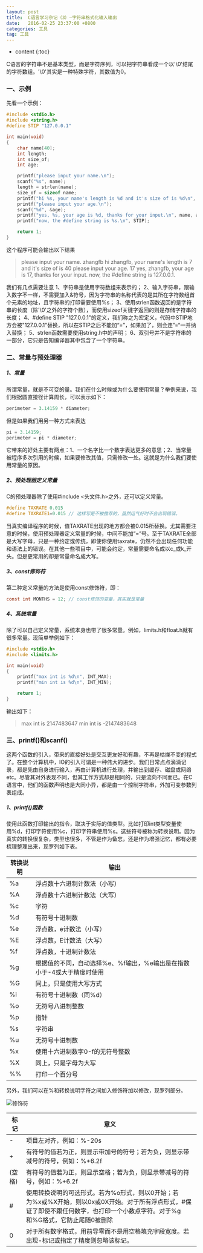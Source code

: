 ```yaml
---
layout: post
title:  C语言学习杂记（3）—字符串格式化输入输出
date:   2016-02-25 23:37:00 +0800
categories: 工具
tag: 工具
---
```


* content
{:toc}

C语言的字符串不是基本类型，而是字符序列，可以把字符串看成一个以'\0'结尾的字符数组。'\0'其实是一种特殊字符，其数值为0。

### 一、示例

先看一个示例：
```c
#include <stdio.h>
#include <string.h>
#define STIP "127.0.0.1"

int main(void)
{
    char name[40];
    int length;
    int size_of;
    int age;

    printf("please input your name.\n");
    scanf("%s", name);
    length = strlen(name);
    size_of = sizeof name;
    printf("hi %s, your name's length is %d and it's size of is %d\n", name, length, size_of);
    printf("please input your age.\n");
    scanf("%d", &age);
    printf("yes, %s, your age is %d, thanks for your input.\n", name, age);
    printf("now, the #define string is %s.\n", STIP);

    return 1;
}
```
这个程序可能会输出以下结果
>please input your name.
>zhangfb
>hi zhangfb, your name's length is 7 and it's size of is 40
>please input your age.
>17
>yes, zhangfb, your age is 17, thanks for your input.
>now, the #define string is 127.0.0.1.

我们有几点需要注意
1、字符串是使用字符数组来表示的；
2、输入字符串，跟输入数字不一样，不需要加入&符号，因为字符串的名称代表的是其所在字符数组首个元素的地址，且字符串的打印需要使用%s；
3、使用strlen函数返回的是字符串的长度（除'\0'之外的字符个数），而使用sizeof关键字返回的则是存储字符串的长度；
4、#define STIP "127.0.0.1"的定义，我们称之为宏定义，代码中STIP地方会被"127.0.0.1"替换，所以在STIP之后不能加“=”，如果加了，则会连”=“一并纳入替换；
5、strlen函数需要使用string.h中的声明；
6、双引号并不是字符串的一部分，它只是告知编译器其中包含了一个字符串。

### 二、常量与预处理器
##### 1、常量
所谓常量，就是不可变的量。我们在什么时候或为什么要使用常量？举例来说，我们根据圆直接径计算周长，可以表示如下：
```c
perimeter = 3.14159 * diameter;
```
但是如果我们用另一种方式来表达
```c
pi = 3.14159;
perimeter = pi * diameter;
```
它带来的好处主要有两点：1、一个名字比一个数字表达更多的意思；2、当常量被程序多次引用的时候，如果要修改其值，只需修改一处。这就是为什么我们要使用常量的原因。

##### 2、预处理器定义常量
C的预处理器除了使用#include <头文件.h>之外，还可以定义常量。
```c
#define TAXRATE 0.015
#define TAXRATE1=0.015 // 这样写是不被推荐的，虽然运气好时不会出现错误。
```
当真实编译程序的时候，值TAXRATE出现的地方都会被0.015所替换。尤其需要注意的时候，使用预处理器定义常量的时候，中间不能加“=”号。至于TAXRATE全部是大写字母，只是一种约定或传统，即使你使用taxrate，仍然不会出现任何功能和语法上的错误。在其他一些项目中，可能会约定，常量需要命名成以c_或k_开头。但是更常用的却是常量命名成大写。

##### 3、const修饰符
第二种定义常量的方法是使用const修饰符，即：
```c
const int MONTHS = 12; // const修饰的变量，其实就是常量
```

##### 4、系统常量
除了可以自己定义常量，系统本身也带了很多常量。例如，limits.h和float.h就有很多常量。现简单举例如下：
```c
#include <stdio.h>
#include <limits.h>

int main(void)
{
    printf("max int is %d\n", INT_MAX);
    printf("min int is %d\n", INT_MIN);

    return 1;
}
```
输出如下：
>max int is 2147483647
>min int is -2147483648

### 三、printf()和scanf()
这两个函数的引入，带来的直接好处是交互更友好和有趣，不再是枯燥不变的程式了。在整个计算机中，IO的引入可谓是一种伟大的进步。我们日常点点滴滴记录，都是先由自身进行输入，再由计算机进行处理，并输出到缓存、磁盘或网络etc。尽管其对外表现不同，但其工作方式却是相同的，只是流向不同而已。在C语言中，他们的函数声明也是大同小异，都是由一个控制字符串，外加可变参数列表组成。
##### 1、printf()函数
使用此函数打印输出的指令，取决于实际的值类型。比如打印int类型变量使用%d，打印字符使用%c，打印字符串使用%s。这些符号被称为转换说明。因为真实的转换很复杂，类型也很多，不管是作为备忘，还是作为增强记忆，都有必要梳理整理出来，现罗列如下表。

转换说明|输出
---|---
%a|浮点数十六进制计数法（小写）
%A|浮点数十六进制计数法（大写）
%c|字符
%d|有符号十进制数
%e|浮点数，e计数法（小写）
%E|浮点数，E计数法（大写）
%f|浮点数，十进制计数法
%g|根据值的不同，自动选择%e、%f输出，%e输出是在指数小于-4或大于精度时使用
%G|同上，只是使用大写方式
%i|有符号十进制数（同%d）
%o|无符号八进制整数
%p|指针
%s|字符串
%u|无符号十进制数
%x|使用十六进制数字0-f的无符号整数
%X|同上，只是字母为大写
%%|打印一个百分号

另外，我们可以在%和转换说明字符之间加入修饰符加以修改，现罗列部分。

![修饰符](http://upload-images.jianshu.io/upload_images/845143-6c400502266e19f3.jpg?imageMogr2/auto-orient/strip%7CimageView2/2/w/1240)

标记|意义
---|---
-|项目左对齐，例如：%-20s
+|有符号的值若为正，则显示带加号的符号；若为负，则显示带减号的符号，例如：%+6.2f
(空格)|有符号的值若为正，则显示空格；若为负，则显示带减号的符号，例如：%+6.2f
#|使用转换说明的可选形式。若为%o形式，则以0开始；若为%x或%X开始，则以0x或0X开始。对于所有浮点形式，#保证了即使不跟任何数字，也打印一个小数点字符。对于%g和%G格式，它防止尾随0被删除
0|对于所有数字格式，用前导零而不是用空格填充字段宽度。若出现-标记或指定了精度则忽略该标记。

